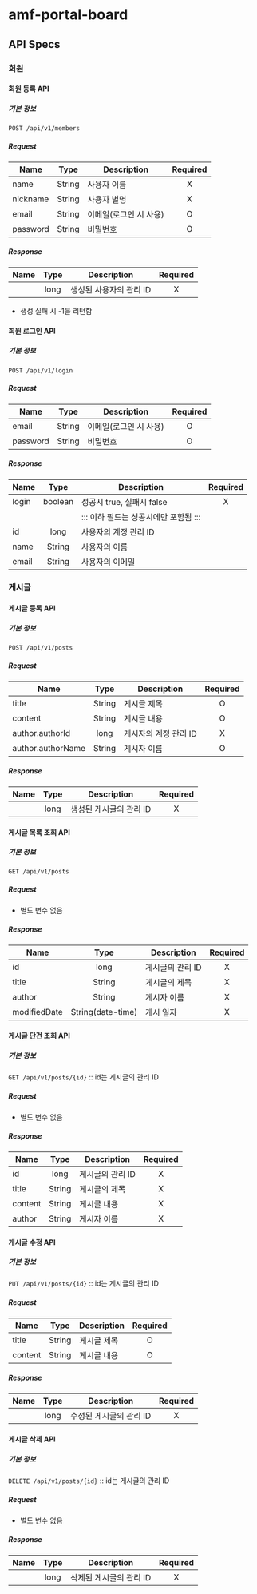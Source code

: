 # amf-portal-board

## API Specs
### 회원
#### 회원 등록 API
##### 기본 정보
`POST /api/v1/members`
##### Request
| Name     |  Type  | Description   | Required |
|----------|:------:|---------------|:--------:|
| name     | String | 사용자 이름        |    X     |
| nickname | String | 사용자 별명        |    X     |
| email    | String | 이메일(로그인 시 사용) |    O     |
| password | String | 비밀번호          |    O     |

##### Response
| Name | Type | Description    | Required |
|-----|:----:|----------------|:--------:|
|     | long | 생성된 사용자의 관리 ID |    X     |
* 생성 실패 시 -1을 리턴함


#### 회원 로그인 API
##### 기본 정보
`POST /api/v1/login`
##### Request
| Name     |  Type  | Description   | Required |
|----------|:------:|---------------|:--------:|
| email    | String | 이메일(로그인 시 사용) |    O     |
| password | String | 비밀번호          |    O     |

##### Response
| Name |  Type   | Description         | Required |
|-----|:-------:|---------------------|:--------:|
| login | boolean | 성공시 true, 실패시 false |    X     |
|||::: 이하 필드는 성공시에만 포함됨 ::: | |
| id | long | 사용자의 계정 관리 ID | |
| name | String | 사용자의 이름 | |
| email | String | 사용자의 이메일 | |


### 게시글
#### 게시글 등록 API
##### 기본 정보
`POST /api/v1/posts`
##### Request
| Name              |  Type  | Description   | Required |
|-------------------|:------:|---------------|:--------:|
| title             | String | 게시글 제목        |    O     |
| content           | String | 게시글 내용        |    O     |
| author.authorId   |  long  | 게시자의 계정 관리 ID |    X     |
| author.authorName | String | 게시자 이름        |    O     |

##### Response
| Name | Type | Description    | Required |
|-----|:----:|----------------|:--------:|
|     | long | 생성된 게시글의 관리 ID |    X     |

#### 게시글 목록 조회 API
##### 기본 정보
`GET /api/v1/posts`

##### Request
- 별도 변수 없음

##### Response
| Name         |       Type        | Description | Required |
|--------------|:-----------------:|-------------|:--------:|
| id           |       long        | 게시글의 관리 ID  |    X     |
| title        |      String       | 게시글의 제목     |    X     |
| author       |      String       | 게시자 이름      |    X     |
| modifiedDate | String(date-time) | 게시 일자       |    X     |


#### 게시글 단건 조회 API
##### 기본 정보
`GET /api/v1/posts/{id}` :: id는 게시글의 관리 ID

##### Request
- 별도 변수 없음

##### Response
| Name    |  Type  | Description | Required |
|---------|:------:|-------------|:--------:|
| id      |  long  | 게시글의 관리 ID  |    X     |
| title   | String | 게시글의 제목     |    X     |
| content | String | 게시글 내용      |    X     |
| author  | String | 게시자 이름      |    X     |


#### 게시글 수정 API
##### 기본 정보
`PUT /api/v1/posts/{id}` :: id는 게시글의 관리 ID

##### Request
| Name              |  Type  | Description   | Required |
|-------------------|:------:|---------------|:--------:|
| title             | String | 게시글 제목        |    O     |
| content           | String | 게시글 내용        |    O     |

##### Response
| Name | Type | Description    | Required |
|-----|:----:|----------------|:--------:|
|     | long | 수정된 게시글의 관리 ID |    X     |


#### 게시글 삭제 API
##### 기본 정보
`DELETE /api/v1/posts/{id}` :: id는 게시글의 관리 ID

##### Request
- 별도 변수 없음

##### Response
| Name | Type | Description    | Required |
|-----|:----:|----------------|:--------:|
|     | long | 삭제된 게시글의 관리 ID |    X     |
